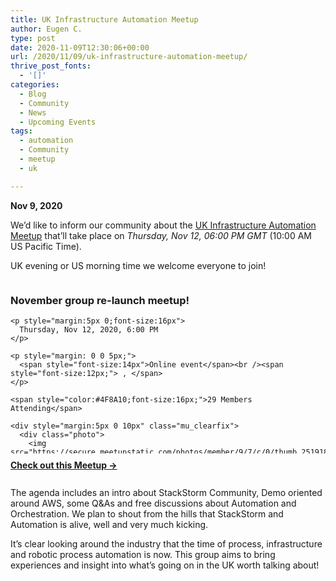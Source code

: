 ```yaml
---
title: UK Infrastructure Automation Meetup
author: Eugen C.
type: post
date: 2020-11-09T12:30:06+00:00
url: /2020/11/09/uk-infrastructure-automation-meetup/
thrive_post_fonts:
  - '[]'
categories:
  - Blog
  - Community
  - News
  - Upcoming Events
tags:
  - automation
  - Community
  - meetup
  - uk

---
```

**Nov 9, 2020**

We&#8217;d like to inform our community about the [UK Infrastructure Automation Meetup][1] that&#8217;ll take place on _Thursday, Nov 12, 06:00 PM_ <span class="eventTimeDisplay-endDate"><span><span class="eventTimeDisplay-endDate-partialTime"><em>GMT</em> (10:00 AM US Pacific Time).</span></span></span>

<span class="eventTimeDisplay-endDate"><span><span class="eventTimeDisplay-endDate-partialTime">UK evening or US morning time we welcome everyone to join!</span></span></span>

<div id="meetup_oembed" style="height:318px">
  <div style="max-height:278px;overflow:hidden">
    <h3>
      November group re-launch meetup!
    </h3>
    
    <p style="margin:5px 0;font-size:16px">
      Thursday, Nov 12, 2020, 6:00 PM
    </p>
    
    <p style="margin: 0 0 5px;">
      <span style="font-size:14px">Online event</span><br /><span style="font-size:12px;"> , </span>
    </p>
    
    <span style="color:#4F8A10;font-size:16px;">29 Members Attending</span> 
    
    <div style="margin:5px 0 10px" class="mu_clearfix">
      <div class="photo">
        <img src="https://secure.meetupstatic.com/photos/member/9/7/c/0/thumb_251918848.jpeg" />
      </div>
      
      <div class="photo">
        <img src="https://secure.meetupstatic.com/photos/member/1/8/9/b/thumb_280986299.jpeg" />
      </div>
      
      <div class="photo">
        <img src="https://secure.meetupstatic.com/photos/member/9/7/f/a/thumb_299858906.jpeg" />
      </div>
      
      <div class="photo">
        <img src="https://secure.meetupstatic.com/photos/member/2/1/d/3/thumb_263648659.jpeg" />
      </div>
      
      <div class="photo">
        <img src="https://secure.meetupstatic.com/photos/member/c/4/4/3/thumb_275990243.jpeg" />
      </div>
      
      <div class="photo">
        <img src="https://secure.meetupstatic.com/photos/member/9/b/e/d/thumb_277899917.jpeg" />
      </div>
      
      <div class="photo">
        <img src="https://secure.meetupstatic.com/photos/member/c/c/a/6/thumb_255352390.jpeg" />
      </div>
      
      <div class="photo">
        <img src="https://secure.meetupstatic.com/photos/member/5/2/3/3/thumb_260601043.jpeg" />
      </div>
    </div>
    
    <p style="line-height:16px">
      For the re-launch group meet in November, it will be online (naturally), so make yourself comfy for an hour and a half and bring a favourite drink! We&#8217;ll have guest speakers from the StackStorm community and Technical Steering Community and others. As we get closer we&#8217;ll add an agenda. Expect an action packed first group meet as the interests wid&#8230;
    </p>
  </div>
  
  <p style="margin:10px 0 0;">
    <a href="https://www.meetup.com/infra-orchestration-automation-uk/events/273795132/" target="_blank" class="mu_button"><strong>Check out this Meetup &rarr;</strong></a>
  </p>
</div>

<!--more-->

<span>The agenda includes an intro about StackStorm Community, Demo oriented around AWS, some Q&As and free discussions about Automation and Orchestration. We plan to shout from the hills that StackStorm and Automation is alive, well and very much kicking. </span>

<span>It&#8217;s clear looking around the industry that the time of process, infrastructure and robotic process automation is now. This group aims to bring experiences and insight into what&#8217;s going on in the UK worth talking about!</span>

 [1]: https://www.meetup.com/infra-orchestration-automation-uk/events/273795132/